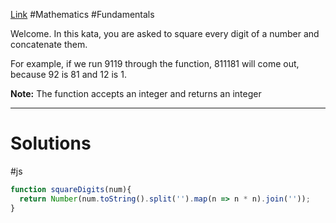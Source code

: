 [Link](https://www.codewars.com/kata/546e2562b03326a88e000020) #Mathematics #Fundamentals 

Welcome. In this kata, you are asked to square every digit of a number and concatenate them.

For example, if we run 9119 through the function, 811181 will come out, because 92 is 81 and 12 is 1.

**Note:** The function accepts an integer and returns an integer

***
# Solutions
#js 
```js
function squareDigits(num){
  return Number(num.toString().split('').map(n => n * n).join(''));
}
```